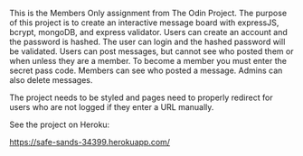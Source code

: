 This is the Members Only assignment from The Odin Project.  The purpose of this project is to create an interactive message board with expressJS, bcrypt, mongoDB, and express validator.  Users can create an account and the password is hashed.  The user can login and the hashed password will be validated.  Users can post messages, but cannot see who posted them or when unless they are a member.  To become a member you must enter the secret pass code.  Members can see who posted a message.  Admins can also delete messages.

The project needs to be styled and pages need to properly redirect for users who are not logged if they enter a URL manually.

See the project on Heroku:

https://safe-sands-34399.herokuapp.com/